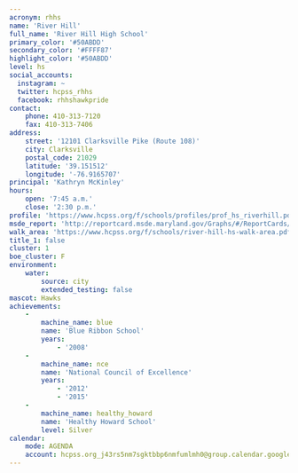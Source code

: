 ```yaml
---
acronym: rhhs
name: 'River Hill'
full_name: 'River Hill High School'
primary_color: '#50ABDD'
secondary_color: '#FFFF87'
highlight_color: '#50ABDD'
level: hs
social_accounts:
  instagram: ~
  twitter: hcpss_rhhs
  facebook: rhhshawkpride
contact:
    phone: 410-313-7120
    fax: 410-313-7406
address:
    street: '12101 Clarksville Pike (Route 108)'
    city: Clarksville
    postal_code: 21029
    latitude: '39.151512'
    longitude: '-76.9165707'
principal: 'Kathryn McKinley'
hours:
    open: '7:45 a.m.'
    close: '2:30 p.m.'
profile: 'https://www.hcpss.org/f/schools/profiles/prof_hs_riverhill.pdf'
msde_report: 'http://reportcard.msde.maryland.gov/Graphs/#/ReportCards/ReportCardSchool/1//1/13/0524/'
walk_area: 'https://www.hcpss.org/f/schools/river-hill-hs-walk-area.pdf'
title_1: false
cluster: 1
boe_cluster: F
environment:
    water:
        source: city
        extended_testing: false
mascot: Hawks
achievements:
    -
        machine_name: blue
        name: 'Blue Ribbon School'
        years:
            - '2008'
    -
        machine_name: nce
        name: 'National Council of Excellence'
        years:
            - '2012'
            - '2015'
    -
        machine_name: healthy_howard
        name: 'Healthy Howard School'
        level: Silver
calendar:
    mode: AGENDA
    account: hcpss.org_j43rs5nm7sgktbbp6nmfumlmh0@group.calendar.google.com
---
```

